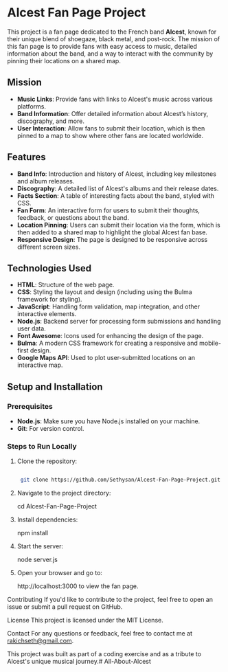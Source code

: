 # Alcest Fan Page Project

This project is a fan page dedicated to the French band **Alcest**, known for their unique blend of shoegaze, black metal, and post-rock. The mission of this fan page is to provide fans with easy access to music, detailed information about the band, and a way to interact with the community by pinning their locations on a shared map.

## Mission

- **Music Links**: Provide fans with links to Alcest's music across various platforms.
- **Band Information**: Offer detailed information about Alcest’s history, discography, and more.
- **User Interaction**: Allow fans to submit their location, which is then pinned to a map to show where other fans are located worldwide.

## Features

- **Band Info**: Introduction and history of Alcest, including key milestones and album releases.
- **Discography**: A detailed list of Alcest's albums and their release dates.
- **Facts Section**: A table of interesting facts about the band, styled with CSS.
- **Fan Form**: An interactive form for users to submit their thoughts, feedback, or questions about the band.
- **Location Pinning**: Users can submit their location via the form, which is then added to a shared map to highlight the global Alcest fan base.
- **Responsive Design**: The page is designed to be responsive across different screen sizes.

## Technologies Used

- **HTML**: Structure of the web page.
- **CSS**: Styling the layout and design (including using the Bulma framework for styling).
- **JavaScript**: Handling form validation, map integration, and other interactive elements.
- **Node.js**: Backend server for processing form submissions and handling user data.
- **Font Awesome**: Icons used for enhancing the design of the page.
- **Bulma**: A modern CSS framework for creating a responsive and mobile-first design.
- **Google Maps API**: Used to plot user-submitted locations on an interactive map.


## Setup and Installation

### Prerequisites

- **Node.js**: Make sure you have Node.js installed on your machine.
- **Git**: For version control.

### Steps to Run Locally

1. Clone the repository:
   ```bash

    git clone https://github.com/Sethysan/Alcest-Fan-Page-Project.git

2. Navigate to the project directory:

    cd Alcest-Fan-Page-Project

3. Install dependencies:

    npm install

4. Start the server:

    node server.js

5. Open your browser and go to:
    
     http://localhost:3000 to view the fan page.


Contributing
If you'd like to contribute to the project, feel free to open an issue or submit a pull request on GitHub.

License
This project is licensed under the MIT License.

Contact
For any questions or feedback, feel free to contact me at rakichseth@gmail.com.

This project was built as part of a coding exercise and as a tribute to Alcest's unique musical journey.# All-About-Alcest
